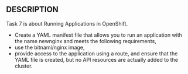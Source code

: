 DESCRIPTION
---
Task 7 is about Running Applications in OpenShift.
- Create a YAML manifest file that allows you to run an application with the name newnginx and meets the following requirements,
- use the bitnami/nginx image,
- provide access to the application using a route, and ensure that the YAML file is created, but no API resources are actually added to the cluster.
